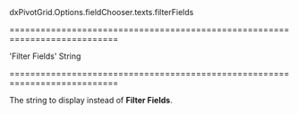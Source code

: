 <!--id-->dxPivotGrid.Options.fieldChooser.texts.filterFields<!--/id-->
===========================================================================
<!--default-->'Filter Fields'<!--/default-->
<!--type-->String<!--/type-->
===========================================================================

<!--shortDescription-->
The string to display instead of **Filter Fields**.
<!--/shortDescription-->

<!--fullDescription-->

<!--/fullDescription-->